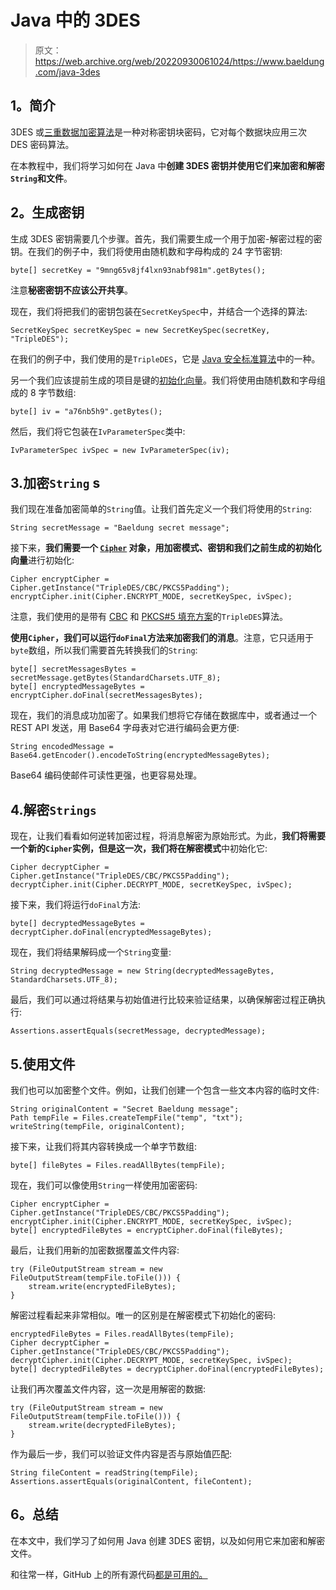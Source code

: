 # Java 中的 3DES

> 原文：<https://web.archive.org/web/20220930061024/https://www.baeldung.com/java-3des>

## 1。简介

3DES 或[三重数据加密算法](https://web.archive.org/web/20220628120017/https://en.wikipedia.org/wiki/Triple_DES)是一种对称密钥块密码，它对每个数据块应用三次 DES 密码算法。

在本教程中，我们将学习如何在 Java 中**创建 3DES 密钥并使用它们来加密和解密`String`和文件**。

## 2。生成密钥

生成 3DES 密钥需要几个步骤。首先，我们需要生成一个用于加密-解密过程的密钥。在我们的例子中，我们将使用由随机数和字母构成的 24 字节密钥:

```
byte[] secretKey = "9mng65v8jf4lxn93nabf981m".getBytes();
```

注意**秘密密钥不应该公开共享**。

现在，我们将把我们的密钥包装在`SecretKeySpec`中，并结合一个选择的算法:

```
SecretKeySpec secretKeySpec = new SecretKeySpec(secretKey, "TripleDES");
```

在我们的例子中，我们使用的是`TripleDES`，它是 [Java 安全标准算法](https://web.archive.org/web/20220628120017/https://docs.oracle.com/en/java/javase/11/docs/specs/security/standard-names.html#algorithmparameters-algorithms)中的一种。

另一个我们应该提前生成的项目是键的[初始化向量](https://web.archive.org/web/20220628120017/https://en.wikipedia.org/wiki/Initialization_vector)。我们将使用由随机数和字母组成的 8 字节数组:

```
byte[] iv = "a76nb5h9".getBytes();
```

然后，我们将它包装在`IvParameterSpec`类中:

```
IvParameterSpec ivSpec = new IvParameterSpec(iv);
```

## 3.加密`String` s

我们现在准备加密简单的`String`值。让我们首先定义一个我们将使用的`String`:

```
String secretMessage = "Baeldung secret message";
```

接下来，**我们需要一个 [`Cipher`](/web/20220628120017/https://www.baeldung.com/java-cipher-class) 对象，用加密模式、密钥和我们之前生成的初始化向量**进行初始化:

```
Cipher encryptCipher = Cipher.getInstance("TripleDES/CBC/PKCS5Padding");
encryptCipher.init(Cipher.ENCRYPT_MODE, secretKeySpec, ivSpec);
```

注意，我们使用的是带有 [CBC](https://web.archive.org/web/20220628120017/https://en.wikipedia.org/wiki/Block_cipher_mode_of_operation) 和 [PKCS#5 填充方案](https://web.archive.org/web/20220628120017/https://en.wikipedia.org/wiki/Padding_(cryptography))的`TripleDES`算法。

**使用`Cipher`，我们可以运行`doFinal`方法来加密我们的消息**。注意，它只适用于`byte`数组，所以我们需要首先转换我们的`String`:

```
byte[] secretMessagesBytes = secretMessage.getBytes(StandardCharsets.UTF_8);
byte[] encryptedMessageBytes = encryptCipher.doFinal(secretMessagesBytes);
```

现在，我们的消息成功加密了。如果我们想将它存储在数据库中，或者通过一个 REST API 发送，用 Base64 字母表对它进行编码会更方便:

```
String encodedMessage = Base64.getEncoder().encodeToString(encryptedMessageBytes);
```

Base64 编码使邮件可读性更强，也更容易处理。

## 4.解密`Strings`

现在，让我们看看如何逆转加密过程，将消息解密为原始形式。为此，**我们将需要一个新的`Cipher`实例，但是这一次，我们将在解密模式**中初始化它:

```
Cipher decryptCipher = Cipher.getInstance("TripleDES/CBC/PKCS5Padding");
decryptCipher.init(Cipher.DECRYPT_MODE, secretKeySpec, ivSpec);
```

接下来，我们将运行`doFinal`方法:

```
byte[] decryptedMessageBytes = decryptCipher.doFinal(encryptedMessageBytes);
```

现在，我们将结果解码成一个`String`变量:

```
String decryptedMessage = new String(decryptedMessageBytes, StandardCharsets.UTF_8);
```

最后，我们可以通过将结果与初始值进行比较来验证结果，以确保解密过程正确执行:

```
Assertions.assertEquals(secretMessage, decryptedMessage);
```

## 5.使用文件

我们也可以加密整个文件。例如，让我们创建一个包含一些文本内容的临时文件:

```
String originalContent = "Secret Baeldung message";
Path tempFile = Files.createTempFile("temp", "txt");
writeString(tempFile, originalContent);
```

接下来，让我们将其内容转换成一个单字节数组:

```
byte[] fileBytes = Files.readAllBytes(tempFile);
```

现在，我们可以像使用`String`一样使用加密密码:

```
Cipher encryptCipher = Cipher.getInstance("TripleDES/CBC/PKCS5Padding");
encryptCipher.init(Cipher.ENCRYPT_MODE, secretKeySpec, ivSpec);
byte[] encryptedFileBytes = encryptCipher.doFinal(fileBytes);
```

最后，让我们用新的加密数据覆盖文件内容:

```
try (FileOutputStream stream = new FileOutputStream(tempFile.toFile())) {
    stream.write(encryptedFileBytes);
}
```

解密过程看起来非常相似。唯一的区别是在解密模式下初始化的密码:

```
encryptedFileBytes = Files.readAllBytes(tempFile);
Cipher decryptCipher = Cipher.getInstance("TripleDES/CBC/PKCS5Padding");
decryptCipher.init(Cipher.DECRYPT_MODE, secretKeySpec, ivSpec);
byte[] decryptedFileBytes = decryptCipher.doFinal(encryptedFileBytes);
```

让我们再次覆盖文件内容，这一次是用解密的数据:

```
try (FileOutputStream stream = new FileOutputStream(tempFile.toFile())) {
    stream.write(decryptedFileBytes);
}
```

作为最后一步，我们可以验证文件内容是否与原始值匹配:

```
String fileContent = readString(tempFile);
Assertions.assertEquals(originalContent, fileContent);
```

## 6。总结

在本文中，我们学习了如何用 Java 创建 3DES 密钥，以及如何用它来加密和解密文件。

和往常一样，GitHub 上的所有源代码[都是可用的。](https://web.archive.org/web/20220628120017/https://github.com/eugenp/tutorials/tree/master/core-java-modules/core-java-security-algorithms)
